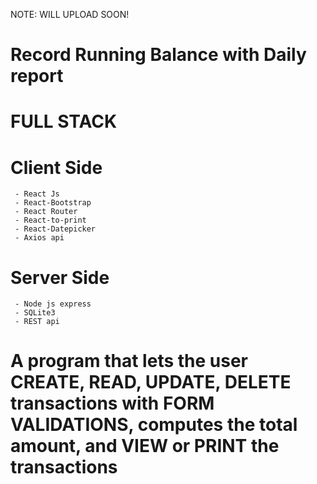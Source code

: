 NOTE: WILL UPLOAD SOON!
# Record Running Balance with Daily report
  # FULL STACK
   # Client Side
     - React Js
     - React-Bootstrap
     - React Router
     - React-to-print
     - React-Datepicker
     - Axios api
   # Server Side
     - Node js express
     - SQLite3
     - REST api
     
# A program that lets the user CREATE, READ, UPDATE, DELETE transactions with FORM VALIDATIONS, computes the total amount, and VIEW or PRINT the transactions
